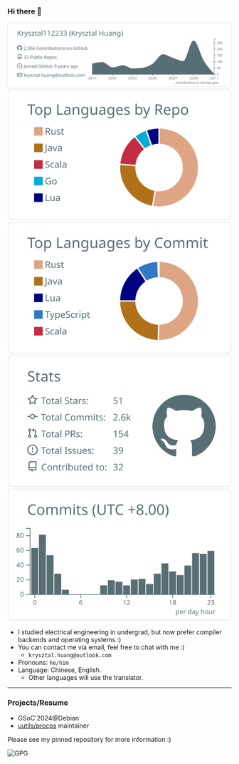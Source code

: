 ### Hi there 👋

[![](https://raw.githubusercontent.com/Krysztal112233/Krysztal112233/main/profile-summary-card-output/default/0-profile-details.svg)](https://github.com/vn7n24fzkq/github-profile-summary-cards)
[![](https://raw.githubusercontent.com/Krysztal112233/Krysztal112233/main/profile-summary-card-output/default/1-repos-per-language.svg)](https://github.com/vn7n24fzkq/github-profile-summary-cards) [![](https://raw.githubusercontent.com/Krysztal112233/Krysztal112233/main/profile-summary-card-output/default/2-most-commit-language.svg)](https://github.com/vn7n24fzkq/github-profile-summary-cards)
[![](https://raw.githubusercontent.com/Krysztal112233/Krysztal112233/main/profile-summary-card-output/default/3-stats.svg)](https://github.com/vn7n24fzkq/github-profile-summary-cards) [![](https://raw.githubusercontent.com/Krysztal112233/Krysztal112233/main/profile-summary-card-output/default/4-productive-time.svg)](https://github.com/vn7n24fzkq/github-profile-summary-cards)

- I studied electrical engineering in undergrad, but now prefer compiler backends and operating systems :)
- You can contact me via email, feel free to chat with me :)
  - `krysztal.huang@outlook.com`
- Pronouns: `he/him`
- Language: Chinese, English.
  - Other languages will use the translator.

---

### Projects/Resume

- GSoC'2024@Debian
- [uutils/procps](https://github.com/uutils/procps) maintainer

Please see my pinned repository for more information :)

![GPG](https://img.shields.io/badge/-0x3f4257a18b0f5158125604a9d9694749fa4d22ed-blueviolet?style=for-the-badge&logo=GNU%20Privacy%20Guard)
